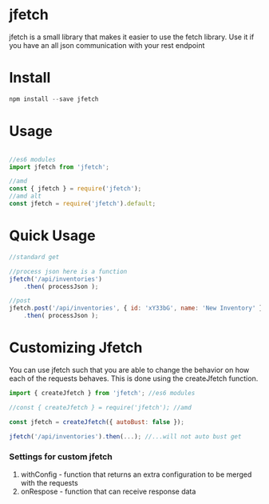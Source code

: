 jfetch
=======

jfetch is a small library that makes it easier to use the fetch library. Use it if you
have an all json communication with your rest endpoint


# Install

```javascript
npm install --save jfetch
```

# Usage

```javascript

//es6 modules
import jfetch from 'jfetch';

//amd
const { jfetch } = require('jfetch');
//amd alt
const jfetch = require('jfetch').default;
```


# Quick Usage


```javascript
//standard get 

//process json here is a function
jfetch('/api/inventories')
    .then( processJson );

//post
jfetch.post('/api/inventories', { id: 'xY33bG', name: 'New Inventory' })
    .then( processJson );

```

# Customizing Jfetch

You can use jfetch such that you are able to change the behavior on how each of the requests behaves.
This is done using the createJfetch function.

```javascript
import { createJfetch } from 'jfetch'; //es6 modules

//const { createJfetch } = require('jfetch'); //amd

const jfetch = createJfetch({ autoBust: false });

jfetch('/api/inventories').then(...); //...will not auto bust get

```

### Settings for custom jfetch

1. withConfig - function that returns an extra configuration to be merged with the requests
2. onRespose - function that can receive response data 
